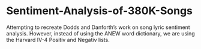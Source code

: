 # Sentiment-Analysis-of-380K-Songs
Attempting to recreate Dodds and Danforth’s work on song lyric sentiment analysis. However, instead of using the ANEW word dictionary, we are using the Harvard IV-4 Positiv and Negativ lists. 
